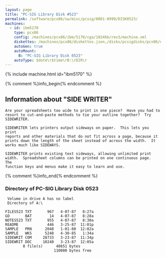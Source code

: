 ```yaml
---
layout: page
title: "PC-SIG Library Disk #523"
permalink: /software/pcx86/sw/misc/pcsig/0001-0999/DISK0523/
machines:
  - id: ibm5170
    type: pcx86
    config: /machines/pcx86/ibm/5170/cga/1024kb/rev3/machine.xml
    diskettes: /machines/pcx86/diskettes.json,/disks/pcsigdisks/pcx86/diskettes.json
    autoGen: true
    autoMount:
      B: "PC-SIG Library Disk 0523"
    autoType: $date\r$time\rB:\rDIR\r
---
```


{% include machine.html id="ibm5170" %}

{% comment %}info_begin{% endcomment %}

## Information about "SIDE WRITER"

    Are your spreadsheets too wide to print in one piece?  Have you had to
    resort to cut-and-paste methods to tie your outline together?  Try
    SIDEWRITER.
    
    SIDEWRITER lets printers output sideways on paper.  This lets you print
    reports and other materials that do not fit across a page, because it
    prints down the length of the sheet instead of across the width.  It
    works much like SIDEWAYS.
    
    SIDEWRITER prints existing text sideways, allowing unlimited print
    width.  Spreadsheet columns can be printed on one continuous page.  The
    function keys and menus make it easy to learn and use.
{% comment %}info_end{% endcomment %}


### Directory of PC-SIG Library Disk 0523

     Volume in drive A has no label
     Directory of A:\

    FILES523 TXT       967   4-07-87   8:27a
    GO       BAT        14   4-07-87   8:28a
    NOTES523 TXT       955   4-07-87   8:30a
    README             446   3-25-87  11:01p
    SAMPLE   PRN      2048   1-01-80  12:02a
    SAMPLE   WKS      5248   4-30-85   1:34a
    SIDEWRIT COM     28733   3-23-87  11:34p
    SIDEWRIT DOC     10240   3-23-87  12:05a
            8 file(s)      48651 bytes
                          110080 bytes free
